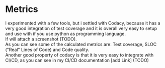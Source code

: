 # Metrics
I experimented with a few tools, but i settled with Codacy, because it has a very good
integration of test coverage and it is overall very easy to setup and use with if you
use python as programming language.  
If will attach a screenshot (TODO).  
As you can see some of the calculated metrics are: Test coverage, SLOC ("Real" Lines of
Code) and Code quality.  
Another good property of codacy is that it is very easy to integrate with CI/CD, as you
can see in my CI/CD documentation [add Link] (TODO)